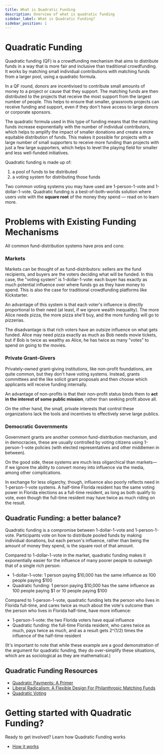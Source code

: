 ```yaml
---
title: What is Quadratic Funding
description: Overview of what is quadratic funding
sidebar_label: What is Quadratic Funding?
sidebar_position: 1
---
```


# Quadratic Funding

Quadratic funding (QF) is a crowdfunding mechanism that aims to distribute funds in a way that is more fair and inclusive than traditional crowdfunding. It works by matching small individual contributions with matching funds from a larger pool, using a quadratic formula.

In a QF round, donors are incentivised to contribute small amounts of money to a project or cause that they support. The matching funds are then distributed to the projects that receive the most support from the largest number of people. This helps to ensure that smaller, grassroots projects can receive funding and support, even if they don't have access to large donors or corporate sponsors.

The quadratic formula used in this type of funding means that the matching funds increase exponentially with the number of individual contributors, which helps to amplify the impact of smaller donations and create a more equitable distribution of funds. This makes it possible for projects with a large number of small supporters to receive more funding than projects with just a few large supporters, which helps to level the playing field for smaller and less well-funded initiatives.

Quadratic funding is made up of:

1. a pool of funds to be distributed
2. a voting system for distributing those funds

Two common voting systems you may have used are 1-person-1-vote and 1-dollar-1-vote. Quadratic funding is a best-of-both-worlds solution where users vote with the **square root** of the money they spend — read on to learn more.

# Problems with Existing Funding Mechanisms

All common fund-distribution systems have pros and cons:

### Markets

Markets can be thought of as fund-distributors: sellers are the fund recipients, and buyers are the voters deciding what will be funded. In this case, the "voting system" is 1-dollar-1-vote: each buyer has exactly as much potential influence over where funds go as they have money to spend. This is also the case for traditional crowdfunding platforms like Kickstarter.

An advantage of this system is that each voter's influence is directly proportional to their need (at least, if we ignore wealth inequality). The more Alice needs pizza, the more pizza she'll buy, and the more funding will go to pizzerias.

The disadvantage is that rich voters have an outsize influence on what gets funded. Alice may need pizza exactly as much as Bob needs movie tickets, but if Bob is twice as wealthy as Alice, he has twice as many "votes" to spend on going to the movies.

### Private Grant-Givers

Privately-owned grant-giving institutions, like non-profit foundations, are quite common, but they don't have voting systems. Instead, grants committees and the like solicit grant proposals and then choose which applicants will receive funding internally.

An advantage of non-profits is that their non-profit status binds them to **act in the interest of some public mission**, rather than seeking profit above all.

On the other hand, the small, private interests that control these organizations lack the tools and incentives to effectively serve large publics.

### Democratic Governments

Government grants are another common fund-distribution mechanism, and in democracies, these are usually controlled by voting citizens using 1-person-1-vote policies (with elected representatives and other middlemen in between).

On the good side, these systems are much less oligarchical than markets—if we ignore the ability to convert money into influence via the media, among other complications.

In exchange for less oligarchy, though, influence also poorly reflects need in 1-person-1-vote systems. A half-time Florida resident has the same voting power in Florida elections as a full-time resident, as long as both qualify to vote, even though the full-time resident may have twice as much riding on the result.

## Quadratic Funding: a better balance?

Quadratic funding is a compromise between 1-dollar-1-vote and 1-person-1-vote. Participants vote on how to distribute pooled funds by making individual donations, but each person's influence, rather than being the amount of money they spend, is the square root of that amount.

Compared to 1-dollar-1-vote in the market, quadratic funding makes it exponentially easier for the influence of many poorer people to outweigh that of a single rich person:

- 1-dollar-1-vote: 1 person paying \$10,000 has the same influence as 100 people paying \$100
- Quadratic funding: 1 person paying \$10,000 has the same influence as 100 people paying \$1 or 10 people paying \$100

Compared to 1-person-1-vote, quadratic funding lets the person who lives in Florida full-time, and cares twice as much about the vote's outcome than the person who lives in Florida half-time, have more influence:

- 1-person-1-vote: the two Florida voters have equal influence
- Quadratic funding: the full-time Florida resident, who cares twice as much, pays twice as much, and as a result gets 2^(1/2) times the influence of the half-time resident

(It's important to note that while these example are a good demonstration of the argument for quadratic funding, they do over-simplify these situations, which are as sociological as they are mathematical.)

## Quadratic Funding Resources

- [Quadratic Payments: A Primer](https://vitalik.eth.limo/general/2019/12/07/quadratic.html)
- [Liberal Radicalism: A Flexible Design For Philanthropic Matching Funds](https://papers.ssrn.com/sol3/papers.cfm?abstract_id=3243656)
- [Quadratic Voting](https://www.radicalxchange.org/concepts/plural-voting/)

# Getting started with Quadratic Funding?

Ready to get involved? Learn how Quadratic Funding works

- [How it works](how-it-works.md)
